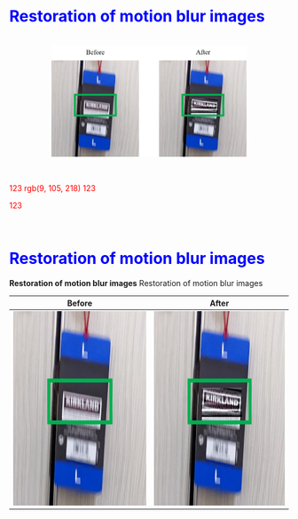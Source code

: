 # Restoration of motion blur images

<style>p{color:Red;}</style>
<style>H1{color:Blue;}</style>
<style>H2{color:Green;}</style>

<p align="center">
   <br>
   <img src="Images/1_Demonstration.jpg" width="70%" height="70%">
   <br>
</p>

<br>

123 rgb(9, 105, 218)
123

123

<br>
<h1><strong>Restoration of motion blur images</strong></h1>
<strong>Restoration of motion blur images</strong>
Restoration of motion blur images
<br>





| Before      |After        |
:-------------------------:|:-------------------------:
<img src="Images/1_Before.jpg" width="350" height="350"> | <img src="Images/1_After.jpg" width="350" height="350">

  
